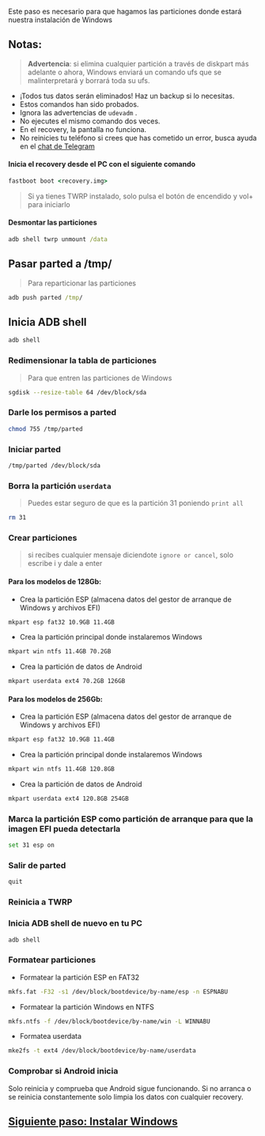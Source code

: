 Este paso es necesario para que hagamos las particiones donde estará nuestra instalación de Windows

## Notas:
> **Advertencia**: si elimina cualquier partición a través de diskpart más adelante o ahora, Windows enviará un comando ufs que se malinterpretará y borrará toda su ufs.
- ¡Todos tus datos serán eliminados! Haz un backup si lo necesitas.
- Estos comandos han sido probados.
- Ignora las advertencias de `udevadm` .
- No ejecutes el mismo comando dos veces.
- En el recovery, la pantalla no funciona.
- No reinicies tu teléfono si crees que has cometido un error, busca ayuda en el [chat de Telegram](https://t.me/nabuwoa)

#### Inicia el recovery desde el PC con el siguiente comando
```cmd
fastboot boot <recovery.img>
```
> Si ya tienes TWRP instalado, solo pulsa el botón de encendido y vol+ para iniciarlo

#### Desmontar las particiones
```cmd
adb shell twrp unmount /data
```

## Pasar parted a /tmp/
> Para reparticionar las particiones
```cmd
adb push parted /tmp/
```

## Inicia ADB shell
```cmd
adb shell
```

### Redimensionar la tabla de particiones
> Para que entren las particiones de Windows
```sh
sgdisk --resize-table 64 /dev/block/sda
```

### Darle los permisos a parted
```sh
chmod 755 /tmp/parted
```

### Iniciar parted
```sh
/tmp/parted /dev/block/sda
```


### Borra la partición `userdata` 
> Puedes estar seguro de que es la partición 31 poniendo
>  `print all`
```sh
rm 31
```

### Crear particiones
> si recibes cualquier mensaje diciendote `ignore or cancel`, solo escribe i y dale a enter

#### Para los modelos de 128Gb:

- Crea la partición ESP (almacena datos del gestor de arranque de Windows y archivos EFI)
```sh
mkpart esp fat32 10.9GB 11.4GB
```

- Crea la partición principal donde instalaremos Windows
```sh
mkpart win ntfs 11.4GB 70.2GB
```

- Crea la partición de datos de Android
```sh
mkpart userdata ext4 70.2GB 126GB
```

#### Para los modelos de 256Gb:

- Crea la partición ESP (almacena datos del gestor de arranque de Windows y archivos EFI)
```sh
mkpart esp fat32 10.9GB 11.4GB
```

-  Crea la partición principal donde instalaremos Windows
```sh
mkpart win ntfs 11.4GB 120.8GB
```

-  Crea la partición de datos de Android
```sh
mkpart userdata ext4 120.8GB 254GB
```


### Marca la partición ESP como partición de arranque para que la imagen EFI pueda detectarla
```sh
set 31 esp on
```

### Salir de parted
```sh
quit
```

### Reinicia a TWRP

### Inicia ADB shell de nuevo en tu PC
```cmd
adb shell
```

### Formatear particiones
-  Formatear la partición ESP en FAT32
```sh
mkfs.fat -F32 -s1 /dev/block/bootdevice/by-name/esp -n ESPNABU
```

-  Formatear la partición Windows en NTFS
```sh
mkfs.ntfs -f /dev/block/bootdevice/by-name/win -L WINNABU
```

-  Formatea userdata
```sh
mke2fs -t ext4 /dev/block/bootdevice/by-name/userdata
```

### Comprobar si Android inicia
Solo reinicia y comprueba que Android sigue funcionando.
Si no arranca o se reinicia constantemente solo limpia los datos con cualquier recovery.

## [Siguiente paso: Instalar Windows](/guide/Español/2-instalacion-es.md)
